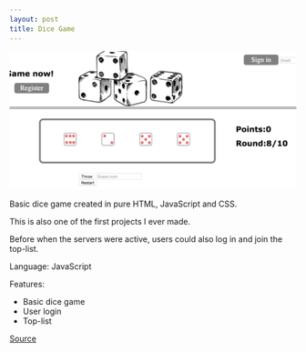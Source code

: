 ```yaml
---
layout: post
title: Dice Game
---
```

![Geometric pattern with fading gradient](/img/dice.png)

Basic dice game created in pure HTML, JavaScript and CSS. 

This is also one of the first projects I ever made.

Before when the servers were active, users could also log in and join the top-list. 

Language: JavaScript

Features:<br>
* Basic dice game<br>
* User login<br>
* Top-list



[Source](https://github.com/axelnyberg/DiceGame)




